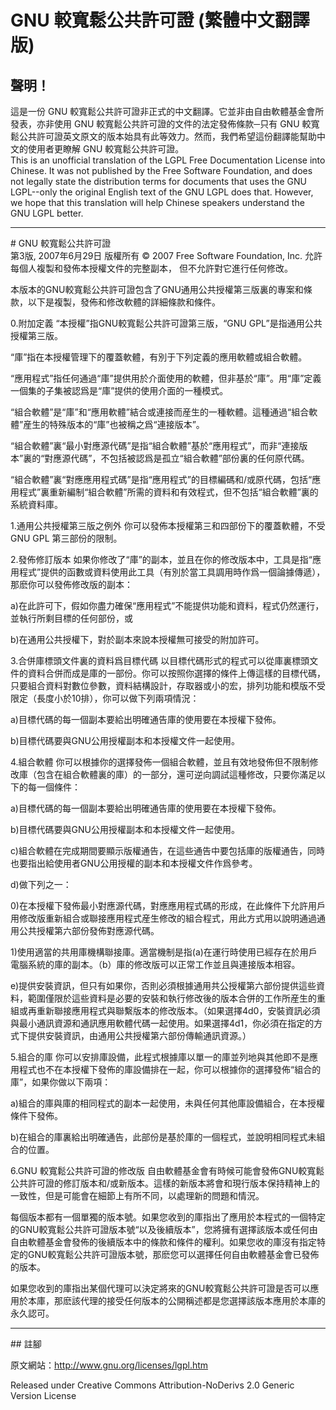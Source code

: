 # GNU 較寬鬆公共許可證 (繁體中文翻譯版)
## 聲明！
這是一份 GNU 較寬鬆公共許可證非正式的中文翻譯。它並非由自由軟體基金會所發表，亦非使用 GNU 較寬鬆公共許可證的文件的法定發佈條款─只有 GNU 較寬鬆公共許可證英文原文的版本始具有此等效力。然而，我們希望這份翻譯能幫助中文的使用者更瞭解 GNU 較寬鬆公共許可證。  
This is an unofficial translation of the LGPL Free Documentation License into Chinese. It was not published by the Free Software Foundation, and does not legally state the distribution terms for documents that uses the GNU LGPL--only the original English text of the GNU LGPL does that. However, we hope that this translation will help Chinese speakers understand the GNU LGPL better.

<hr />
# GNU 較寬鬆公共許可證<br />第3版, 2007年6月29日
版權所有 &copy; 2007 Free Software Foundation, Inc.  <http://fsf.org/>  
允許每個人複製和發佈本授權文件的完整副本，
但不允許對它進行任何修改。

本版本的GNU較寬鬆公共許可證包含了GNU通用公共授權第三版裏的專案和條款，以下是複製，發佈和修改軟體的詳細條款和條件。

0.附加定義
“本授權”指GNU較寬鬆公共許可證第三版，“GNU GPL”是指通用公共授權第三版。

“庫”指在本授權管理下的覆蓋軟體，有別于下列定義的應用軟體或組合軟體。

“應用程式”指任何通過“庫”提供用於介面使用的軟體，但非基於“庫”。用“庫”定義一個集的子集被認爲是“庫”提供的使用介面的一種模式。

“組合軟體”是“庫”和“應用軟體”結合或連接而産生的一種軟體。這種通過“組合軟體”産生的特殊版本的“庫”也被稱之爲“連接版本”。

“組合軟體”裏“最小對應源代碼”是指“組合軟體”基於“應用程式”，而非“連接版本”裏的“對應源代碼”，不包括被認爲是孤立“組合軟體”部份裏的任何原代碼。

“組合軟體”裏“對應應用程式碼”是指“應用程式”的目標編碼和/或原代碼，包括“應用程式”裏重新編制“組合軟體”所需的資料和有效程式，但不包括“組合軟體”裏的系統資料庫。


1.通用公共授權第三版之例外
你可以發佈本授權第三和四部份下的覆蓋軟體，不受GNU GPL 第三部份的限制。

2.發佈修訂版本
如果你修改了“庫”的副本，並且在你的修改版本中，工具是指“應用程式”提供的函數或資料使用此工具（有別於當工具調用時作爲一個論據傳遞），那麽你可以發佈修改版的副本：

a)在此許可下，假如你盡力確保“應用程式”不能提供功能和資料，程式仍然運行，並執行所剩目標的任何部份，或

b)在通用公共授權下，對於副本來說本授權無可接受的附加許可。

3.合併庫標頭文件裏的資料爲目標代碼
以目標代碼形式的程式可以從庫裏標頭文件的資料合併而成是庫的一部份。你可以按照你選擇的條件上傳這樣的目標代碼，只要組合資料對數位參數，資料結構設計，存取器或小的宏，排列功能和模版不受限定（長度小於10排），你可以做下列兩項情況：

a)目標代碼的每一個副本要給出明確通告庫的使用要在本授權下發佈。

b)目標代碼要與GNU公用授權副本和本授權文件一起使用。

4.組合軟體
你可以根據你的選擇發佈一個組合軟體，並且有效地發佈但不限制修改庫（包含在組合軟體裏的庫）的一部分，還可逆向調試這種修改，只要你滿足以下的每一個條件：

a)目標代碼的每一個副本要給出明確通告庫的使用要在本授權下發佈。

b)目標代碼要與GNU公用授權副本和本授權文件一起使用。

c)組合軟體在完成期間要顯示版權通告，在這些通告中要包括庫的版權通告，同時也要指出給使用者GNU公用授權的副本和本授權文件作爲參考。

d)做下列之一：

0)在本授權下發佈最小對應源代碼，對應應用程式碼的形成，在此條件下允許用戶用修改版重新組合或聯接應用程式産生修改的組合程式，用此方式用以說明通過通用公共授權第六部份發佈對應源代碼。

1)使用適當的共用庫機構聯接庫。適當機制是指(a)在運行時使用已經存在於用戶電腦系統的庫的副本。（b）庫的修改版可以正常工作並且與連接版本相容。

e)提供安裝資訊，但只有如果你，否則必須根據通用共公授權第六部份提供這些資料，範圍僅限於這些資料是必要的安裝和執行修改後的版本合併的工作所産生的重組或再重新聯接應用程式與聯繫版本的修改版本。（如果選擇4d0，安裝資訊必須與最小通訊資源和通訊應用軟體代碼一起使用。如果選擇4d1，你必須在指定的方式下提供安裝資訊，由通用公共授權第六部份傳輸通訊資源。）

5.組合的庫
你可以安排庫設備，此程式根據庫以單一的庫並列地與其他即不是應用程式也不在本授權下發佈的庫設備排在一起，你可以根據你的選擇發佈“組合的庫”，如果你做以下兩項：

a)組合的庫與庫的相同程式的副本一起使用，未與任何其他庫設備組合，在本授權條件下發佈。

b)在組合的庫裏給出明確通告，此部份是基於庫的一個程式，並說明相同程式未組合的位置。

6.GNU 較寬鬆公共許可證的修改版
自由軟體基金會有時候可能會發佈GNU較寬鬆公共許可證的修訂版本和/或新版本。這樣的新版本將會和現行版本保持精神上的一致性，但是可能會在細節上有所不同，以處理新的問題和情況。

每個版本都有一個單獨的版本號。如果您收到的庫指出了應用於本程式的一個特定的GNU較寬鬆公共許可證版本號“以及後續版本”，您將擁有選擇該版本或任何由自由軟體基金會發佈的後續版本中的條款和條件的權利。如果您收的庫沒有指定特定的GNU較寬鬆公共許可證版本號，那麽您可以選擇任何自由軟體基金會已發佈的版本。

如果您收到的庫指出某個代理可以決定將來的GNU較寬鬆公共許可證是否可以應用於本庫，那麽該代理的接受任何版本的公開稱述都是您選擇該版本應用於本庫的永久認可。

<hr />
## 註腳

原文網站：<http://www.gnu.org/licenses/lgpl.htm>

Released under Creative Commons Attribution-NoDerivs 2.0 Generic Version License


